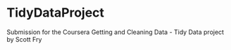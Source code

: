 # TidyDataProject
Submission for the Coursera Getting and Cleaning Data - Tidy Data project by Scott Fry
